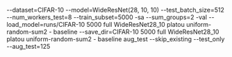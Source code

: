 --dataset=CIFAR-10 --model=WideResNet(28, 10, 10) --test_batch_size=512 --num_workers_test=8 --train_subset=5000 -sa --sum_groups=2 -val --load_model=runs/CIFAR-10 5000 full WideResNet28_10 platou uniform-random-sum2 - baseline --save_dir=CIFAR-10 5000 full WideResNet28_10 platou uniform-random-sum2 - baseline aug_test --skip_existing --test_only --aug_test=125